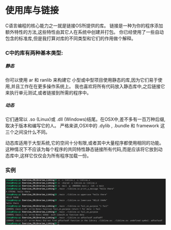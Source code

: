 # 使用库与链接
C语言编程的核心能力之一就是链接OS所提供的库。
链接是一种为你的程序添加额外特性的方法,这些特性由其它人在系统中创建并打包。
你已经使用了一些自动包含的标准库,但是我打算对库的不同类型和它们的作用做个解释。

### C中的库有两种基本类型:
##### 静态
你可以使用 ar 和 ranlib 来构建它
小型或中型项目使用静态的库,因为它们易于使用,并且工作在在更多操作系统上。
我也喜欢将所有代码放入静态库中,之后链接它来执行单元测试,或者链接到所需的程序中。

##### 动态
它们通常以 .so (Linux)或 .dll (Windows)结尾。在OSX中,差不多有一百万种后缀,取决于版本和编写它的人。
严格来讲,OSX中的 .dylib , .bundle 和 framework 这三个之间没什么不同。

动态库适用于大型系统,它的空间十分有限,或者其中大量程序都使用相同的功能。
这种情况下不应该为每个程序的共同特性静态链接所有代码,而是应该将它放到动态库中,这样它仅仅会为所有程序加载一份。

### 实例
![图片](test.png)